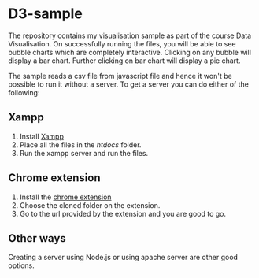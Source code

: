 # D3-sample
The repository contains my visualisation sample as part of the course Data Visualisation. On successfully running the files, you will be able to see bubble charts which are completely interactive. Clicking on any bubble will display a bar chart. Further clicking on bar chart will display a pie chart.

The sample reads a csv file from javascript file and hence it won't be possible to run it without a server.
To get a server you can do either of the following:

## Xampp
1. Install [Xampp](https://www.apachefriends.org/download.html)
2. Place all the files in the *htdocs* folder.
3. Run the xampp server and run the files.

## Chrome extension
1. Install the [chrome extension](https://chrome.google.com/webstore/detail/web-server-for-chrome/ofhbbkphhbklhfoeikjpcbhemlocgigb?hl=en)
2. Choose the cloned folder on the extension.
3. Go to the url provided by the extension and you are good to go.

## Other ways
Creating a server using Node.js or using apache server are other good options.
